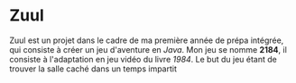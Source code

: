 # Zuul
Zuul est un projet dans le cadre de ma première année de prépa intégrée, qui consiste à créer un jeu d'aventure en *Java*. Mon jeu se nomme **2184**, il consiste à l'adaptation en jeu vidéo du livre *1984*. Le but du jeu étant de trouver la salle caché dans un temps impartit
